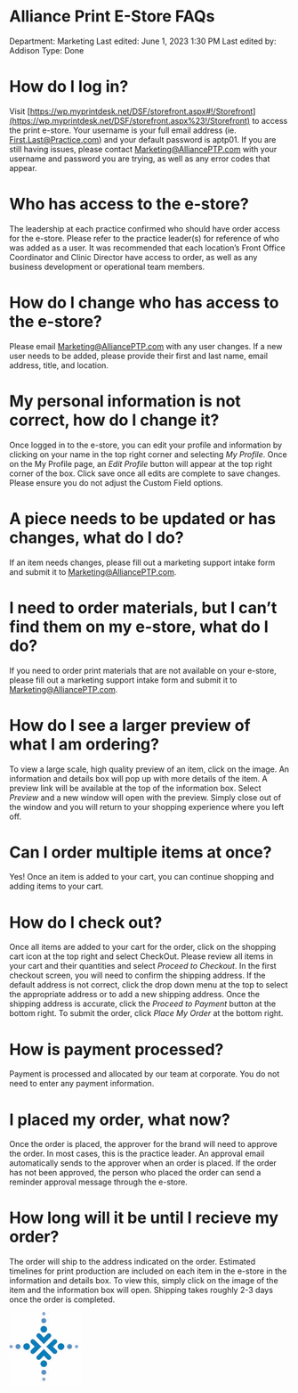 # Alliance Print E-Store FAQs

Department: Marketing
Last edited: June 1, 2023 1:30 PM
Last edited by: Addison
Type: Done

# How do I log in?

Visit [https://wp.myprintdesk.net/DSF/storefront.aspx#!/Storefront](https://wp.myprintdesk.net/DSF/storefront.aspx%23!/Storefront) to access the print e-store. Your username is your full email address (ie. First.Last@Practice.com) and your default password is aptp01. If you are still having issues, please contact [Marketing@AlliancePTP.com](mailto:Marketing@AlliancePTP.com) with your username and password you are trying, as well as any error codes that appear.

# Who has access to the e-store?

The leadership at each practice confirmed who should have order access for the e-store. Please refer to the practice leader(s) for reference of who was added as a user. It was recommended that each location’s Front Office Coordinator and Clinic Director have access to order, as well as any business development or operational team members.

# How do I change who has access to the e-store?

Please email [Marketing@AlliancePTP.com](mailto:Marketing@AlliancePTP.com) with any user changes. If a new user needs to be added, please provide their first and last name, email address, title, and location.

# My personal information is not correct, how do I change it?

Once logged in to the e-store, you can edit your profile and information by clicking on your name in the top right corner and selecting *My Profile*. Once on the My Profile page, an *Edit Profile* button will appear at the top right corner of the box. Click save once all edits are complete to save changes. Please ensure you do not adjust the Custom Field options.

# A piece needs to be updated or has changes, what do I do?

If an item needs changes, please fill out a marketing support intake form and submit it to [Marketing@AlliancePTP.com](mailto:Marketing@AlliancePTP.com).

# I need to order materials, but I can’t find them on my e-store, what do I do?

If you need to order print materials that are not available on your e-store, please fill out a marketing support intake form and submit it to [Marketing@AlliancePTP.com](mailto:Marketing@AlliancePTP.com).

# How do I see a larger preview of what I am ordering?

To view a large scale, high quality preview of an item, click on the image. An information and details box will pop up with more details of the item. A preview link will be available at the top of the information box. Select *Preview* and a new window will open with the preview. Simply close out of the window and you will return to your shopping experience where you left off.

# Can I order multiple items at once?

Yes! Once an item is added to your cart, you can continue shopping and adding items to your cart.

# How do I check out?

Once all items are added to your cart for the order, click on the shopping cart icon at the top right and select CheckOut. Please review all items in your cart and their quantities and select *Proceed to Checkout*. In the first checkout screen, you will need to confirm the shipping address. If the default address is not correct, click the drop down menu at the top to select the appropriate address or to add a new shipping address. Once the shipping address is accurate, click the *Proceed to Payment* button at the bottom right. To submit the order, click *Place My Order* at the bottom right.

# How is payment processed?

Payment is processed and allocated by our team at corporate. You do not need to enter any payment information.

# I placed my order, what now?

Once the order is placed, the approver for the brand will need to approve the order. In most cases, this is the practice leader. An approval email automatically sends to the approver when an order is placed. If the order has not been approved, the person who placed the order can send a reminder approval message through the e-store.

# How long will it be until I recieve my order?

The order will ship to the address indicated on the order. Estimated timelines for print production are included on each item in the e-store in the information and details box. To view this, simply click on the image of the item and the information box will open. Shipping takes roughly 2-3 days once the order is completed.

![Alliance%20Print%20E-Store%20FAQs%2032dd06a19a014858a983d2821ad75b8d/image1.png](Alliance%20Print%20E-Store%20FAQs%2032dd06a19a014858a983d2821ad75b8d/image1.png)